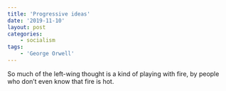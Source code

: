 ```yaml
---
title: 'Progressive ideas'
date: '2019-11-10'
layout: post
categories:
    - socialism
tags:
    - 'George Orwell'
---
```


So much of the left-wing thought is a kind of playing with fire, by people who don’t even know that fire is hot.